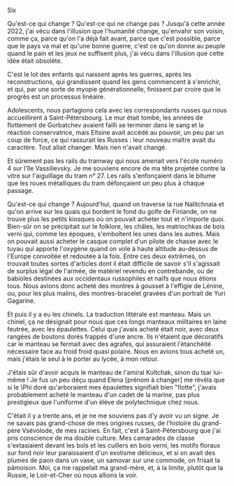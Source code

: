 Six

Qu'est-ce qui change ? Qu'est-ce qui ne change pas ? Jusqu'à cette année 2022, j'ai vécu dans l'illusion que l'humanité change, qu'envahir son voisin, comme ça, parce qu'on l'a déjà fait avant, parce que c'est possible, parce que le pays va mal et qu'une bonne guerre, c'est ce qu'on donne au peuple quand le pain et les jeux ne suffisent plus, j'ai vécu dans l'illusion que cette idée était obsolète.

C'est le lot des enfants qui naissent après les guerres, après les reconstructions, qui grandissent quand les gens commencent à s'enrichir, et qui, par une sorte de myopie générationnelle, finissent par croire que le progrès est un processus linéaire.

Adolescents, nous partagions cela avec les correspondants russes qui nous accueillirent à Saint-Pétersbourg. Le mur était tombé, les années de flottement de Gorbatchev avaient failli se terminer dans le sang et la réaction conservatrice, mais Eltsine avait accédé au pouvoir, un peu par un coup de force, ce qui rassurait les Russes : leur nouveau maître avait du caractère. Tout allait changer. Mais rien n'avait changé.

Et sûrement pas les rails du tramway qui nous amenait vers l'école numéro 4 sur l'île Vassilievsky. Je me souviens encore de ma tête projetée contre la vitre sur l'aiguillage du tram n° 27. Les rails s'enfonçaient dans le bitume que les roues métalliques du tram défonçaient un peu plus à chaque passage.

Qu'est-ce qui change ? Aujourd'hui, quand on traverse la rue Nalitchnaia et qu'on arrive sur les quais qui bordent le fond du golfe de Finlande, on ne trouve plus les petits kiosques où on pouvait acheter tout et n'importe quoi. Bien-sûr on se précipitait sur le folklore, les châles, les matriochkas de bois verni qui, comme les époques, s'emboîtent les unes dans les autres. Mais on pouvait aussi acheter le casque complet d'un pilote de chasse avec le tuyau qui apporte l'oxygène quand on vole à haute altitude au-dessus de l'Europe convoitée et redoutée à la fois. Entre ces deux extrêmes, on trouvait toutes sortes d'articles dont il était difficile de savoir s'il s'agissait de surplus légal de l'armée, de matériel revendu en contrebande, ou de babioles destinées aux occidentaux russophiles et naïfs que nous étions tous. Nous avions donc acheté des montres à gousset à l'effigie de Lénine, ou, pour les plus malins, des montres-bracelet gravées d'un portrait de Yuri Gagarine.

Et puis il y a eu les chinels. La traduction littérale est manteau. Mais un chinel, ça ne désignait pour nous que ces longs manteaux militaires en laine feutrée, avec les épaulettes. Celui que j'avais acheté était noir, avec deux rangées de boutons dorés frappés d'une ancre. Ils n'étaient que décoratifs car le manteau se fermait avec des agrafes, qui assuraient l'étanchéité nécessaire face au froid froid quasi polaire. Nous en avions tous acheté un, mais j'étais le seul à le porter au lycée, à mon retour. 

J'étais sûr d'avoir acquis le manteau de l'amiral Koltchak, sinon du tsar lui-même ! Je fus un peu déçu quand Elena [prénom à changer] me révéla que si le \Phi doré qu'arboraient mes épaulettes signifiait bien "flotte", j'avais probablement acheté le manteau d'un cadet de la marine, pas plus prestigieux que l'uniforme d'un élève de polytechnique chez nous.

C'était il y a trente ans, et je ne me souviens pas d'y avoir vu un signe. Je ne savais pas grand-chose de mes origines russes, de l'histoire du grand-père Vsévolode, de mes racines. En fait, c'est à Saint-Pétersbourg que j'ai pris conscience de ma double culture. Mes camarades de classe s'extasiaient devant les bols et les cuillers en bois verni, les motifs floraux sur fond noir leur paraissaient d'un exotisme délicieux, et si on avait des plumes de paon dans un vase, un samovar sur une commode, on frisait la pâmoison. Moi, ça me rappelait ma grand-mère, et, à la limite, plutôt que la Russie, le Loir-et-Cher où nous allions la voir.
